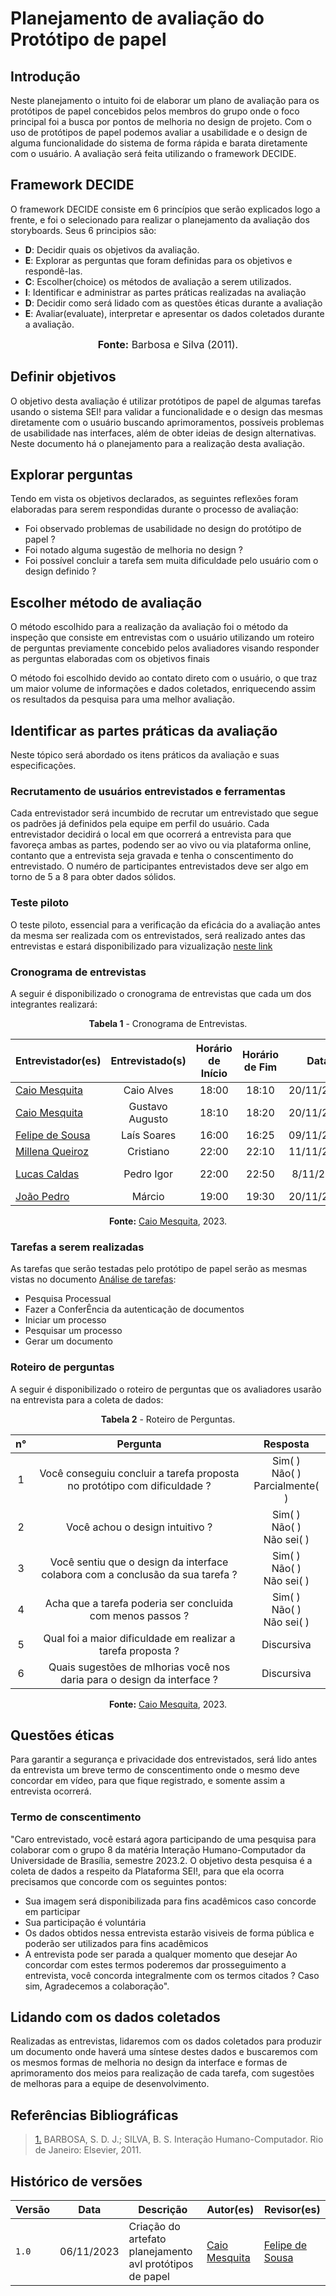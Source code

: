 # Planejamento de avaliação do Protótipo de papel

## Introdução 
Neste planejamento o intuito foi de elaborar um plano de avaliação para os protótipos de papel concebidos pelos membros do grupo onde o foco principal foi a busca por pontos de melhoria no design de projeto. Com o uso de protótipos de papel podemos avaliar a usabilidade e o design de alguma funcionalidade do sistema de forma rápida e barata diretamente com o usuário. A avaliação será feita utilizando o framework DECIDE.
## Framework DECIDE
O framework DECIDE consiste em 6 princípios que serão explicados logo a frente, e foi o selecionado para realizar o planejamento da avaliação dos storyboards. Seus 6 principios são:

* **D**: Decidir quais os objetivos da avaliação.
* **E**: Explorar as perguntas que foram definidas para os objetivos e respondê-las.
* **C**: Escolher(choice) os métodos de avaliação a serem utilizados.
* **I**: Identificar e administrar as partes práticas realizadas na avaliação
* **D**: Decidir como será lidado com as questões éticas durante a avaliação
* **E**: Avaliar(evaluate), interpretar e apresentar os dados coletados durante a avaliação.

<font size="3"><p style="text-align: center"><b>Fonte:</b> Barbosa e Silva (2011).</p></font>

## Definir objetivos
O objetivo desta avaliação é utilizar protótipos de papel de algumas tarefas usando o sistema SEI! para validar a funcionalidade e o design das mesmas diretamente com o usuário buscando aprimoramentos, possíveis problemas de usabilidade nas interfaces, além de obter ideias de design alternativas. Neste documento há o planejamento para a realização desta avaliação.

## Explorar perguntas
Tendo em vista os objetivos declarados, as seguintes reflexões foram elaboradas para serem respondidas durante o processo de avaliação:
* Foi observado problemas de usabilidade no design do protótipo de papel ? 
* Foi notado alguma sugestão de melhoria no design ?
* Foi possível concluir a tarefa sem muita dificuldade pelo usuário com o design definido ?

  
## Escolher método de avaliação
O método escolhido para a realização da avaliação foi o método da inspeção que consiste em entrevistas com o usuário utilizando um roteiro de perguntas previamente concebido pelos avaliadores visando responder as perguntas elaboradas com os objetivos finais

O método foi escolhido devido ao contato direto com o usuário, o que traz um maior volume de informações e dados coletados, enriquecendo assim os resultados da pesquisa para uma melhor avaliação.

## Identificar as partes práticas da avaliação
Neste tópico será abordado os itens práticos da avaliação e suas especificações.

### Recrutamento de usuários entrevistados e ferramentas
Cada entrevistador será incumbido de recrutar um entrevistado que segue os padrões já definidos pela equipe em perfil do usuário. Cada entrevistador decidirá o local em que ocorrerá a entrevista para que favoreça ambas as partes, podendo ser ao vivo ou via plataforma online, contanto que a entrevista seja gravada e tenha o conscentimento do entrevistado. O numéro de participantes entrevistados deve ser algo em torno de 5 a 8 para obter dados sólidos.

### Teste piloto
   O teste piloto, essencial para a verificação da eficácia do a avaliação antes da mesma ser realizada com os entrevistados, será realizado antes das entrevistas e estará disponibilizado para vizualização [neste link]()

### Cronograma de entrevistas
A seguir é disponibilizado o cronograma de entrevistas que cada um dos integrantes realizará:

<center>
  
**Tabela 1** - Cronograma de Entrevistas.

| Entrevistador(es)                              | Entrevistado(s) | Horário de Início | Horário de Fim |    Data    |          Local          |
| ---------------------------------------------- | :-------------: | :---------------: | :------------: | :--------: | :---------------------: |
| [Caio Mesquita](https://github.com/Caiomesvie)   |  Caio Alves  |       18:00      |     18:10      | 20/11/2023 | Presencial  |
| [Caio Mesquita](https://github.com/Caiomesvie)   |  Gustavo Augusto  |       18:10       |     18:20      | 20/11/2023 | Presencial  |
| [Felipe de Sousa](https://github.com/fsousac)     | Laís Soares     | 16:00              | 16:25          | 09/11/2023 | Pessoalmente |
| [Millena Queiroz](https://github.com/MillenaQueiroz) | Cristiano |       22:00       |     22:10      | 11/11/2023 |   Pessoalmente    |
| [Lucas Caldas](https://github.com/lucascaldasb)   |  Pedro Igor  |       22:00       |     22:50      | 8/11/2023 |   Plataforma Discord    |
|  [João Pedro](https://github.com/JoosPerro)       | Márcio  |       19:00       |    19:30      | 20/11/2023 | Pessoalmente |

**Fonte:** [Caio Mesquita](https://github.com/Caiomesvie), 2023.
</center>

### Tarefas a serem realizadas 
As tarefas que serão testadas pelo protótipo de papel serão as mesmas vistas no documento [Análise de tarefas](https://interacao-humano-computador.github.io/2023.2-SEI-GDF/#/analise-de-requisitos/analise-de-tarefas/HTA.md):
* Pesquisa Processual
* Fazer a ConferÊncia da autenticação de documentos
* Iniciar um processo
* Pesquisar um processo
* Gerar um documento 


### Roteiro de perguntas
A seguir é disponibilizado o roteiro de perguntas que os avaliadores usarão na entrevista para a coleta de dados:

<center>
  
**Tabela 2** - Roteiro de Perguntas.

|n°|Pergunta|Resposta|
| :-: | :-: | :-: |
|1| Você conseguiu concluir a tarefa proposta no protótipo com dificuldade ?|Sim( ) <br />Não( ) <br />Parcialmente( )|
|2| Você achou o design intuitivo ?|Sim( ) <br />Não( ) <br />Não sei( )|
|3| Você sentiu que o design da interface colabora com a conclusão da sua tarefa ?|Sim( ) <br />Não( ) <br />Não sei( )|
|4| Acha que a tarefa poderia ser concluida com menos passos ?|Sim( ) <br />Não( ) <br />Não sei( )|
|5| Qual foi a maior dificuldade em realizar a tarefa proposta ?|Discursiva|
|6| Quais sugestões de mlhorias você nos daria para o design da interface ?|Discursiva|

**Fonte:** [Caio Mesquita](https://github.com/Caiomesvie), 2023.
</center>

## Questões éticas
Para garantir a segurança e privacidade dos entrevistados, será lido antes da entrevista um breve termo de conscentimento onde o mesmo deve concordar em vídeo, para que fique registrado, e somente assim a entrevista ocorrerá.
### Termo de conscentimento
"Caro entrevistado, você estará agora participando de uma pesquisa para colaborar com o grupo 8 da matéria Interação Humano-Computador da Universidade de Brasília, semestre 2023.2. O objetivo desta pesquisa é a coleta de dados a respeito da Plataforma SEI!, para que ela ocorra precisamos que concorde com os seguintes pontos:
* Sua imagem será disponibilizada para fins acadêmicos caso concorde em participar
* Sua participação é voluntária
* Os dados obtidos nessa entrevista estarão visiveis de forma pública e poderão ser utilizados para fins acadêmicos
* A entrevista pode ser parada a qualquer momento que desejar
Ao concordar com estes termos poderemos dar prosseguimento a entrevista, você concorda integralmente com os termos citados ? Caso sim, Agradecemos a colaboração".

## Lidando com os dados coletados
Realizadas as entrevistas, lidaremos com os dados coletados para produzir um documento onde haverá uma síntese destes dados e buscaremos com os mesmos formas de melhoria no design da interface e formas de aprimoramento dos meios para realização de cada tarefa, com sugestões de melhoras para a equipe de desenvolvimento.

## Referências Bibliográficas

> <a id="REF1" href="#anchor_1">1.</a> BARBOSA, S. D. J.; SILVA, B. S. Interação Humano-Computador. Rio de Janeiro: Elsevier, 2011.

## Histórico de versões

| Versão | Data       | Descrição                                       | Autor(es)                                                                                     | Revisor(es)                                      |
| ------ | ---------- | ----------------------------------------------- | ------------------------------------------------| ------------------------------------------------ |
| `1.0`  | 06/11/2023 | Criação do artefato planejamento avl protótipos de papel| [Caio Mesquita](https://github.com/Caiomesvie)  | [Felipe de Sousa](https://github.com/fsousac) | 
